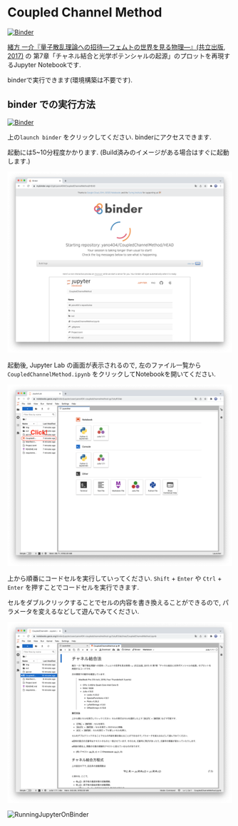 # Coupled Channel Method

[![Binder](https://mybinder.org/badge_logo.svg)](https://mybinder.org/v2/gh/yano404/CoupledChannelMethod/HEAD)

[緒方 一介『量子散乱理論への招待―フェムトの世界を見る物理―』(共立出版, 2017)](https://www.kyoritsu-pub.co.jp/bookdetail/9784320036000) の 第7章「チャネル結合と光学ポテンシャルの起源」のプロットを再現するJupyter Notebookです.

binderで実行できます(環境構築は不要です).

## binder での実行方法

[![Binder](https://mybinder.org/badge_logo.svg)](https://mybinder.org/v2/gh/yano404/CoupledChannelMethod/HEAD)

上の`launch binder` をクリックしてください.
binderにアクセスできます.

起動には5~10分程度かかります.
(Build済みのイメージがある場合はすぐに起動します.)

![LaunchinBinder](img/LaunchingBinder.png)

起動後, Jupyter Lab の画面が表示されるので, 左のファイル一覧から `CoupledChannelMethod.ipynb` をクリックしてNotebookを開いてください.

![JupyterOnBinder1](img/JupyterOnBinder1.png)

上から順番にコードセルを実行していってください.
`Shift` + `Enter` や `Ctrl` + `Enter` を押すことでコードセルを実行できます.

セルをダブルクリックすることでセルの内容を書き換えることができるので, パラメータを変えるなどして遊んでみてください.

![JupyterOnBinder2](img/JupyterOnBinder2.png)

![RunningJupyterOnBinder](img/RunningJupyterOnBinder.gif)